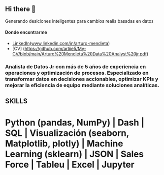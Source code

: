 ## Hi there 👋

<!--
**artiie5/artiie5** is a ✨ _special_ ✨ repository because its `README.md` (this file) appears on your GitHub profile. -->

Generando desiciones inteligentes para cambios realis basadas en datos

#### Donde encontrarme

- [LinkedIn](https://img.shields.io/badge/LinkedIn-Brais_Moure-0077B5?style=for-the-badge&logo=linkedin&logoColor=white&labelColor=101010)(www.linkedin.com/in/arturo-mendieta)
- [CV] (https://github.com/artiie5/My-CV/blob/main/Arturo%20Mendieta%20Data%20Analyst%20jr.pdf)

### Analista de Datos Jr con más de 5 años de experiencia en operaciones y optimización de procesos. Especializado en transformar datos en decisiones accionables, optimizar KPIs y mejorar la eficiencia de equipo mediante soluciones analíticas.

## SKILLS
# Python (pandas, NumPy) | Dash | SQL | Visualización (seaborn, Matplotlib, plotly) | Machine Learning (sklearn) | JSON | Sales Force | Tableu  | Excel | Jupyter

